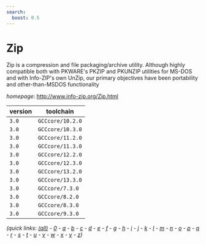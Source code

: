```yaml
---
search:
  boost: 0.5
---
```

# Zip

Zip is a compression and file packaging/archive utility. Although highly compatible both with PKWARE's PKZIP and PKUNZIP utilities for MS-DOS and with Info-ZIP's own UnZip, our primary objectives have been portability and other-than-MSDOS functionality

*homepage*: <http://www.info-zip.org/Zip.html>

version | toolchain
--------|----------
``3.0`` | ``GCCcore/10.2.0``
``3.0`` | ``GCCcore/10.3.0``
``3.0`` | ``GCCcore/11.2.0``
``3.0`` | ``GCCcore/11.3.0``
``3.0`` | ``GCCcore/12.2.0``
``3.0`` | ``GCCcore/12.3.0``
``3.0`` | ``GCCcore/13.2.0``
``3.0`` | ``GCCcore/13.3.0``
``3.0`` | ``GCCcore/7.3.0``
``3.0`` | ``GCCcore/8.2.0``
``3.0`` | ``GCCcore/8.3.0``
``3.0`` | ``GCCcore/9.3.0``


*(quick links: [(all)](../index.md) - [0](../0/index.md) - [a](../a/index.md) - [b](../b/index.md) - [c](../c/index.md) - [d](../d/index.md) - [e](../e/index.md) - [f](../f/index.md) - [g](../g/index.md) - [h](../h/index.md) - [i](../i/index.md) - [j](../j/index.md) - [k](../k/index.md) - [l](../l/index.md) - [m](../m/index.md) - [n](../n/index.md) - [o](../o/index.md) - [p](../p/index.md) - [q](../q/index.md) - [r](../r/index.md) - [s](../s/index.md) - [t](../t/index.md) - [u](../u/index.md) - [v](../v/index.md) - [w](../w/index.md) - [x](../x/index.md) - [y](../y/index.md) - [z](../z/index.md))*

